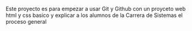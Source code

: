 
Este proyecto es para empezar a usar Git y Github con un proyceto web html y css basico 
y explicar a los alumnos de la Carrera de Sistemas el proceso general 